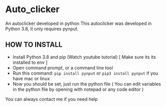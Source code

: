 # Auto_clicker
An autoclicker developed in python
This autoclicker was developed in Python 3.8, it only requires pynput.

## HOW TO INSTALL
- Install Python 3.8 and pip (Watch youtube tutorial) [ Make sure its its installed to env ]
- Open command prompt, or a command line tool
- Run this command: `pip install pynput` or `pip3 install pynput` if you have mac or linux
- Now you should be set, just run the python file ( You can edit variables in the python file by opening with notepad or any code editor )

You can always contact me if you need help